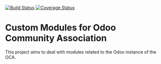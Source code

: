 [![Build Status](https://travis-ci.org/OCA/oca-custom.svg?branch=8.0)](https://travis-ci.org/OCA/oca-custom)
[![Coverage Status](https://coveralls.io/repos/github/OCA/oca-custom/badge.svg?branch=8.0)](https://coveralls.io/github/OCA/oca-custom?branch=8.0)

Custom Modules for Odoo Community Association
=============================================

This project aims to deal with modules related to the Odoo instance of the OCA.

